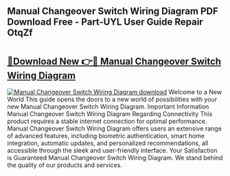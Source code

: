 ## Manual Changeover Switch Wiring Diagram PDF Download Free - Part-UYL User Guide Repair OtqZf

# <h2><a href="http://dfm4b1h.blite.top/?on=Manual+Changeover+Switch+Wiring+Diagram">🔗Download New 👉🔴 Manual Changeover Switch Wiring Diagram</a></h2>

[![Manual Changeover Switch Wiring Diagram download](https://i.imgur.com/lujVjoI.png)](http://dfm4b1h.blite.top/?on=Manual+Changeover+Switch+Wiring+Diagram)
Welcome to a New World This guide opens the doors to a new world of possibilities with your new Manual Changeover Switch Wiring Diagram. Important Information Manual Changeover Switch Wiring Diagram Regarding Connectivity This product requires a stable internet connection for optimal performance. Manual Changeover Switch Wiring Diagram offers users an extensive range of advanced features, including biometric authentication, smart home integration, automatic updates, and personalized recommendations, all accessible through the sleek and user-friendly interface. Your Satisfaction is Guaranteed Manual Changeover Switch Wiring Diagram. We stand behind the quality of our products and services.
